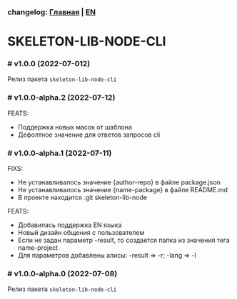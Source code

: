 ### changelog: [Главная](./../README.md) | [EN](./CHANGELOG-EN.md)

# SKELETON-LIB-NODE-CLI

### # v1.0.0 (2022-07-012)

Релиз пакета `skeleton-lib-node-cli`

### # v1.0.0-alpha.2 (2022-07-12)

FEATS:

- Поддержка новых масок от шаблона
- Дефолтное значение для ответов запросов cli

### # v1.0.0-alpha.1 (2022-07-11)

FIXS:

- Не устанавливалось значение {author-repo} в файле package.json
- Не устанавливалось значение {name-package} в файле README.md
- В проекте находится .git skeleton-lib-node

FEATS:

- Добавилась поддержка EN языка
- Новый дизайн общения с пользователем
- Если не задан параметр -result, то создается папка из значения тега name-project
- Для параметров добавлены алисы: -result => -r; -lang => -l

### # v1.0.0-alpha.0 (2022-07-08)

Релиз пакета `skeleton-lib-node-cli`
